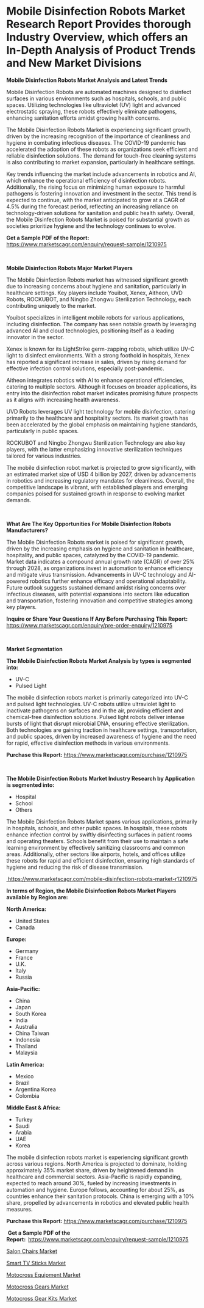 <p><h1>Mobile Disinfection Robots Market Research Report Provides thorough Industry Overview, which offers an In-Depth Analysis of Product Trends and New Market Divisions</h1></p><p><strong>Mobile Disinfection Robots Market Analysis and Latest Trends</strong></p>
<p><p>Mobile Disinfection Robots are automated machines designed to disinfect surfaces in various environments such as hospitals, schools, and public spaces. Utilizing technologies like ultraviolet (UV) light and advanced electrostatic spraying, these robots effectively eliminate pathogens, enhancing sanitation efforts amidst growing health concerns.</p><p>The Mobile Disinfection Robots Market is experiencing significant growth, driven by the increasing recognition of the importance of cleanliness and hygiene in combating infectious diseases. The COVID-19 pandemic has accelerated the adoption of these robots as organizations seek efficient and reliable disinfection solutions. The demand for touch-free cleaning systems is also contributing to market expansion, particularly in healthcare settings.</p><p>Key trends influencing the market include advancements in robotics and AI, which enhance the operational efficiency of disinfection robots. Additionally, the rising focus on minimizing human exposure to harmful pathogens is fostering innovation and investment in the sector. This trend is expected to continue, with the market anticipated to grow at a CAGR of 4.5% during the forecast period, reflecting an increasing reliance on technology-driven solutions for sanitation and public health safety. Overall, the Mobile Disinfection Robots Market is poised for substantial growth as societies prioritize hygiene and the technology continues to evolve.</p></p>
<p><strong>Get a Sample PDF of the Report:&nbsp;</strong> <a href="https://www.marketscagr.com/enquiry/request-sample/1210975?utm_campaign=1836&utm_medium=2&utm_source=Github&utm_content=ia&utm_term=16122024&utm_id=mobile-disinfection-robots">https://www.marketscagr.com/enquiry/request-sample/1210975</a></p>
<p>&nbsp;</p>
<p><strong>Mobile Disinfection Robots Major Market Players</strong></p>
<p><p>The Mobile Disinfection Robots market has witnessed significant growth due to increasing concerns about hygiene and sanitation, particularly in healthcare settings. Key players include Youibot, Xenex, Aitheon, UVD Robots, ROCKUBOT, and Ningbo Zhongwu Sterilization Technology, each contributing uniquely to the market.</p><p>Youibot specializes in intelligent mobile robots for various applications, including disinfection. The company has seen notable growth by leveraging advanced AI and cloud technologies, positioning itself as a leading innovator in the sector.</p><p>Xenex is known for its LightStrike germ-zapping robots, which utilize UV-C light to disinfect environments. With a strong foothold in hospitals, Xenex has reported a significant increase in sales, driven by rising demand for effective infection control solutions, especially post-pandemic.</p><p>Aitheon integrates robotics with AI to enhance operational efficiencies, catering to multiple sectors. Although it focuses on broader applications, its entry into the disinfection robot market indicates promising future prospects as it aligns with increasing health awareness.</p><p>UVD Robots leverages UV light technology for mobile disinfection, catering primarily to the healthcare and hospitality sectors. Its market growth has been accelerated by the global emphasis on maintaining hygiene standards, particularly in public spaces.</p><p>ROCKUBOT and Ningbo Zhongwu Sterilization Technology are also key players, with the latter emphasizing innovative sterilization techniques tailored for various industries.</p><p>The mobile disinfection robot market is projected to grow significantly, with an estimated market size of USD 4 billion by 2027, driven by advancements in robotics and increasing regulatory mandates for cleanliness. Overall, the competitive landscape is vibrant, with established players and emerging companies poised for sustained growth in response to evolving market demands.</p></p>
<p>&nbsp;</p>
<p><strong>What Are The Key Opportunities For Mobile Disinfection Robots Manufacturers?</strong></p>
<p><p>The Mobile Disinfection Robots market is poised for significant growth, driven by the increasing emphasis on hygiene and sanitation in healthcare, hospitality, and public spaces, catalyzed by the COVID-19 pandemic. Market data indicates a compound annual growth rate (CAGR) of over 25% through 2028, as organizations invest in automation to enhance efficiency and mitigate virus transmission. Advancements in UV-C technology and AI-powered robotics further enhance efficacy and operational adaptability. Future outlook suggests sustained demand amidst rising concerns over infectious diseases, with potential expansions into sectors like education and transportation, fostering innovation and competitive strategies among key players.</p></p>
<p><strong>Inquire or Share Your Questions If Any Before Purchasing This Report:</strong> <a href="https://www.marketscagr.com/enquiry/pre-order-enquiry/1210975?utm_campaign=1836&utm_medium=2&utm_source=Github&utm_content=ia&utm_term=16122024&utm_id=mobile-disinfection-robots">https://www.marketscagr.com/enquiry/pre-order-enquiry/1210975</a></p>
<p>&nbsp;</p>
<p><strong>Market Segmentation</strong></p>
<p><strong>The Mobile Disinfection Robots Market Analysis by types is segmented into:</strong></p>
<p><ul><li>UV-C</li><li>Pulsed Light</li></ul></p>
<p><p>The mobile disinfection robots market is primarily categorized into UV-C and pulsed light technologies. UV-C robots utilize ultraviolet light to inactivate pathogens on surfaces and in the air, providing efficient and chemical-free disinfection solutions. Pulsed light robots deliver intense bursts of light that disrupt microbial DNA, ensuring effective sterilization. Both technologies are gaining traction in healthcare settings, transportation, and public spaces, driven by increased awareness of hygiene and the need for rapid, effective disinfection methods in various environments.</p></p>
<p><strong>Purchase this Report:&nbsp;</strong><a href="https://www.marketscagr.com/purchase/1210975?utm_campaign=1836&utm_medium=2&utm_source=Github&utm_content=ia&utm_term=16122024&utm_id=mobile-disinfection-robots">https://www.marketscagr.com/purchase/1210975</a></p>
<p>&nbsp;</p>
<p><strong>The Mobile Disinfection Robots Market Industry Research by Application is segmented into:</strong></p>
<p><ul><li>Hospital</li><li>School</li><li>Others</li></ul></p>
<p><p>The Mobile Disinfection Robots Market spans various applications, primarily in hospitals, schools, and other public spaces. In hospitals, these robots enhance infection control by swiftly disinfecting surfaces in patient rooms and operating theaters. Schools benefit from their use to maintain a safe learning environment by effectively sanitizing classrooms and common areas. Additionally, other sectors like airports, hotels, and offices utilize these robots for rapid and efficient disinfection, ensuring high standards of hygiene and reducing the risk of disease transmission.</p></p>
<p><a href="https://www.marketscagr.com/mobile-disinfection-robots-market-r1210975?utm_campaign=1836&utm_medium=2&utm_source=Github&utm_content=ia&utm_term=16122024&utm_id=mobile-disinfection-robots">&nbsp;https://www.marketscagr.com/mobile-disinfection-robots-market-r1210975</a></p>
<p><strong>In terms of Region, the Mobile Disinfection Robots Market Players available by Region are:</strong></p>
<p>
    <p> <strong> North America: </strong>
        <ul>
            <li>United States</li>
            <li>Canada</li>
        </ul>
        </p> 
    <p> <strong> Europe: </strong>
        <ul>
            <li>Germany</li>
            <li>France</li>
            <li>U.K.</li>
            <li>Italy</li>
            <li>Russia</li>
        </ul>
        </p> 
    <p> <strong> Asia-Pacific: </strong>
        <ul>
            <li>China</li>
            <li>Japan</li>
            <li>South Korea</li>
            <li>India</li>
            <li>Australia</li>
            <li>China Taiwan</li>
            <li>Indonesia</li>
            <li>Thailand</li>
            <li>Malaysia</li>
        </ul>
        </p> 
    <p> <strong> Latin America: </strong>
        <ul>
            <li>Mexico</li>
            <li>Brazil</li>
            <li>Argentina Korea</li>
            <li>Colombia</li>
        </ul>
        </p> 
    <p> <strong> Middle East & Africa: </strong>
        <ul>
            <li>Turkey</li>
            <li>Saudi</li>
            <li>Arabia</li>
            <li>UAE</li>
            <li>Korea</li>
        </ul>
    </p>
    </p>
<p><p>The mobile disinfection robots market is experiencing significant growth across various regions. North America is projected to dominate, holding approximately 35% market share, driven by heightened demand in healthcare and commercial sectors. Asia-Pacific is rapidly expanding, expected to reach around 30%, fueled by increasing investments in automation and hygiene. Europe follows, accounting for about 25%, as countries enhance their sanitation protocols. China is emerging with a 10% share, propelled by advancements in robotics and elevated public health measures.</p></p>
<p><strong>Purchase this Report: </strong><a href="https://www.marketscagr.com/purchase/1210975?utm_campaign=1836&utm_medium=2&utm_source=Github&utm_content=ia&utm_term=16122024&utm_id=mobile-disinfection-robots">https://www.marketscagr.com/purchase/1210975</a></p>
<p>&nbsp;<strong>Get a Sample PDF of the Report:&nbsp;&nbsp;</strong><a href="https://www.marketscagr.com/enquiry/request-sample/1210975?utm_campaign=1836&utm_medium=2&utm_source=Github&utm_content=ia&utm_term=16122024&utm_id=mobile-disinfection-robots">https://www.marketscagr.com/enquiry/request-sample/1210975</a></p>
<p><strong></strong></p>
<p><p><a href="https://www.linkedin.com/pulse/salon-chairs-market-opportunities-emerging-global-trends-shifts-xkqhf?utm_campaign=1836&utm_medium=2&utm_source=Github&utm_content=ia&utm_term=16122024&utm_id=mobile-disinfection-robots">Salon Chairs Market</a></p><p><a href="https://www.linkedin.com/pulse/global-perspective-smart-tv-sticks-market-aforecastcagr-am8ve?utm_campaign=1836&utm_medium=2&utm_source=Github&utm_content=ia&utm_term=16122024&utm_id=mobile-disinfection-robots">Smart TV Sticks Market</a></p><p><a href="https://www.linkedin.com/pulse/motocross-equipment-market-research-report-projected-growth-riwyf?utm_campaign=1836&utm_medium=2&utm_source=Github&utm_content=ia&utm_term=16122024&utm_id=mobile-disinfection-robots">Motocross Equipment Market</a></p><p><a href="https://www.linkedin.com/pulse/global-motocross-gears-market-outlook-growth-trends-cagr-ovyzf?utm_campaign=1836&utm_medium=2&utm_source=Github&utm_content=ia&utm_term=16122024&utm_id=mobile-disinfection-robots">Motocross Gears Market</a></p><p><a href="https://www.linkedin.com/pulse/motocross-gear-kits-market-research-key-insights-driving-qa2gf?utm_campaign=1836&utm_medium=2&utm_source=Github&utm_content=ia&utm_term=16122024&utm_id=mobile-disinfection-robots">Motocross Gear Kits Market</a></p></p>